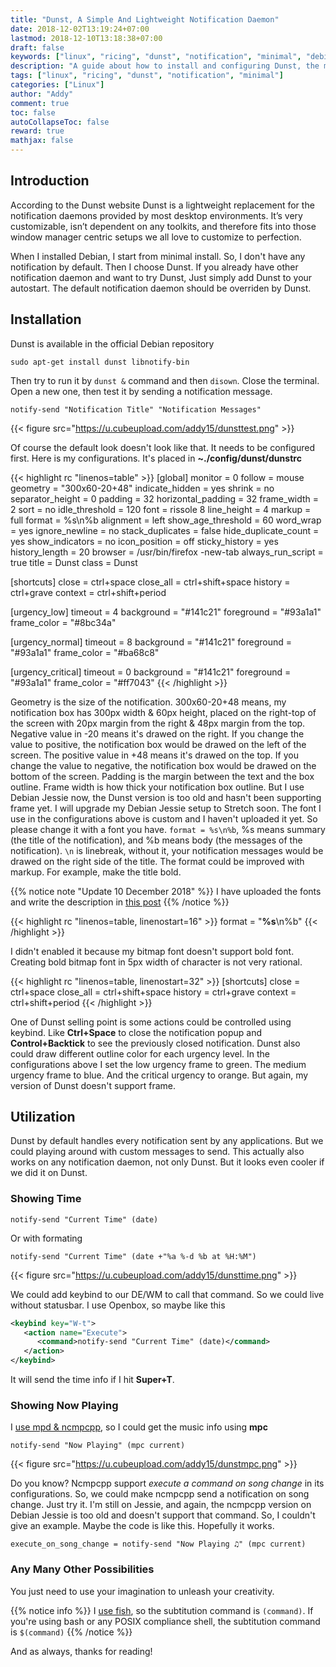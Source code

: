 ```yaml
---
title: "Dunst, A Simple And Lightweight Notification Daemon"
date: 2018-12-02T13:19:24+07:00
lastmod: 2018-12-10T13:18:38+07:00
draft: false
keywords: ["linux", "ricing", "dunst", "notification", "minimal", "debian"]
description: "A guide about how to install and configuring Dunst, the minimal notification"
tags: ["linux", "ricing", "dunst", "notification", "minimal"]
categories: ["Linux"]
author: "Addy"
comment: true
toc: false
autoCollapseToc: false
reward: true
mathjax: false
---
```


## Introduction
According to the Dunst website Dunst is a lightweight replacement for the notification daemons
provided by most desktop environments. It’s very customizable, isn’t dependent on any toolkits,
and therefore fits into those window manager centric setups we all love to customize to perfection.

When I installed Debian, I start from minimal install. So, I don't have any notification by
default. Then I choose Dunst. If you already have other notification daemon and want to try Dunst,
Just simply add Dunst to your autostart. The default notification daemon should be overriden
by Dunst.

## Installation
Dunst is available in the official Debian repository

```shell
sudo apt-get install dunst libnotify-bin
```

Then try to run it by `dunst &` command and then `disown`. Close the terminal. Open a new one,
then test it by sending a notification message.

```shell
notify-send "Notification Title" "Notification Messages"
```

{{< figure src="https://u.cubeupload.com/addy15/dunsttest.png" >}}

Of course the default look doesn't look like that. It needs to be configured first.
Here is my configurations. It's placed in **~./config/dunst/dunstrc**

{{< highlight rc "linenos=table" >}}
[global]
monitor = 0
follow = mouse
geometry = "300x60-20+48"
indicate_hidden = yes
shrink = no
separator_height = 0
padding = 32
horizontal_padding = 32
frame_width = 2
sort = no
idle_threshold = 120
font = rissole 8
line_height = 4
markup = full
format = %s\n%b
alignment = left
show_age_threshold = 60
word_wrap = yes
ignore_newline = no
stack_duplicates = false
hide_duplicate_count = yes
show_indicators = no
icon_position = off
sticky_history = yes
history_length = 20
browser = /usr/bin/firefox -new-tab
always_run_script = true
title = Dunst
class = Dunst

[shortcuts]
close = ctrl+space
close_all = ctrl+shift+space
history = ctrl+grave
context = ctrl+shift+period

[urgency_low]
timeout = 4
background = "#141c21"
foreground = "#93a1a1"
frame_color = "#8bc34a"

[urgency_normal]
timeout = 8
background = "#141c21"
foreground = "#93a1a1"
frame_color = "#ba68c8"

[urgency_critical]
timeout = 0
background = "#141c21"
foreground = "#93a1a1"
frame_color = "#ff7043"
{{< /highlight >}}

Geometry is the size of the notification. 300x60-20+48 means, my notification box has 300px width
& 60px height, placed on the right-top of the screen with 20px margin from the right & 48px margin
from the top. Negative value in -20 means it's drawed on the right. If you change the value to
positive, the notification box would be drawed on the left of the screen. The positive value
in +48 means it's drawed on the top. If you change the value to negative, the notification box
would be drawed on the bottom of the screen.
Padding is the margin between the text and the box outline. Frame width is how thick your
notification box outline. But I use Debian Jessie now, the Dunst version is too old and hasn't
been supporting frame yet. I will upgrade my Debian Jessie setup to Stretch soon.
The font I use in the configurations above is custom and I haven't uploaded it yet. So please
change it with a font you have. `format = %s\n%b`, %s means summary (the title of the
notification), and %b means body (the messages of the notification). `\n` is linebreak,
without it, your notification messages would be drawed on the right side of the title.
The format could be improved with markup. For example, make the title bold.

{{% notice note "Update 10 December 2018" %}}
I have uploaded the fonts and write the description in
[this post](/post/bitmap-fonts/)
{{% /notice %}}

{{< highlight rc "linenos=table, linenostart=16" >}}
format = "<b>%s</b>\n%b"
{{< /highlight >}}

I didn't enabled it because my bitmap font doesn't support bold font. Creating bold bitmap
font in 5px width of character is not very rational.

{{< highlight rc "linenos=table, linenostart=32" >}}
[shortcuts]
close = ctrl+space
close_all = ctrl+shift+space
history = ctrl+grave
context = ctrl+shift+period
{{< /highlight >}}

One of Dunst selling point is some actions could be controlled using keybind. Like **Ctrl+Space**
to close the notification popup and **Control+Backtick** to see the previously closed notification.
Dunst also could draw different outline color for each urgency level. In the configurations above
I set the low urgency frame to green. The medium urgency frame to blue. And the critical urgency
to orange. But again, my version of Dunst doesn't support frame.

## Utilization
Dunst by default handles every notification sent by any applications.
But we could playing around with custom messages to send. This actually also works on any
notification daemon, not only Dunst. But it looks even cooler if we did it on Dunst.
### Showing Time

```fish
notify-send "Current Time" (date)
```

Or with formating

```fish
notify-send "Current Time" (date +"%a %-d %b at %H:%M")
```

{{< figure src="https://u.cubeupload.com/addy15/dunsttime.png" >}}

We could add keybind to our DE/WM to call that command. So we could live without statusbar.
I use Openbox, so maybe like this 

```xml
<keybind key="W-t">
   <action name="Execute">
      <command>notify-send "Current Time" (date)</command>
   </action>
</keybind>
```

It will send the time info if I hit **Super+T**.

### Showing Now Playing
I [use mpd & ncmpcpp](/post/configuring-ncmpcpp), so I could get the music info using **mpc**
```fish
notify-send "Now Playing" (mpc current)
```

{{< figure src="https://u.cubeupload.com/addy15/dunstmpc.png" >}}

Do you know? Ncmpcpp support *execute a command on song change* in its configurations.
So, we could make ncmpcpp send a notification on song change. Just try it.
I'm still on Jessie, and again, the ncmpcpp version on Debian Jessie is too old
and doesn't support that command. So, I couldn't give an example.
Maybe the code is like this. Hopefully it works.

```ncmpcpp
execute_on_song_change = notify-send "Now Playing ♫" (mpc current)
```

### Any Many Other Possibilities
You just need to use your imagination to unleash your creativity.

{{% notice info %}} 
I [use fish](/post/fish-shell), so the subtitution command is `(command)`.
If you're using bash or any POSIX compliance shell, the subtitution command is `$(command)`
{{% /notice %}}

And as always, thanks for reading!
